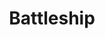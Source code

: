 ---
layout: page
title: Battleship
description: "Programming Techniques.<br> Battleship Game Development in C/C++"
img: assets/img/battleship_cropped.png
redirect: https://github.com/xkhainguyen/battleship-game
importance: 4
category: class
---